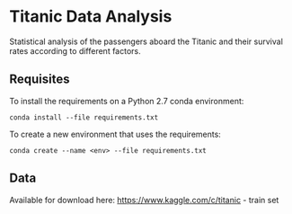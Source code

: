 # Titanic Data Analysis
Statistical analysis of the passengers aboard the Titanic and their survival rates according to different factors.

## Requisites

To install the requirements on a Python 2.7 conda environment:

```
conda install --file requirements.txt
```

To create a new environment that uses the requirements:

```
conda create --name <env> --file requirements.txt
```


## Data

Available for download here: https://www.kaggle.com/c/titanic - train set


